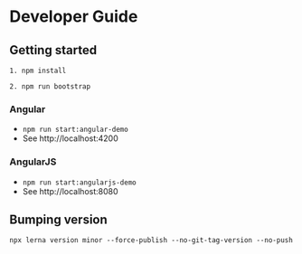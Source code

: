 # Developer Guide

## Getting started

```
1. npm install

2. npm run bootstrap
```

### Angular

- `npm run start:angular-demo`
- See http://localhost:4200

### AngularJS

- `npm run start:angularjs-demo`
- See http://localhost:8080

## Bumping version

```
npx lerna version minor --force-publish --no-git-tag-version --no-push
```
